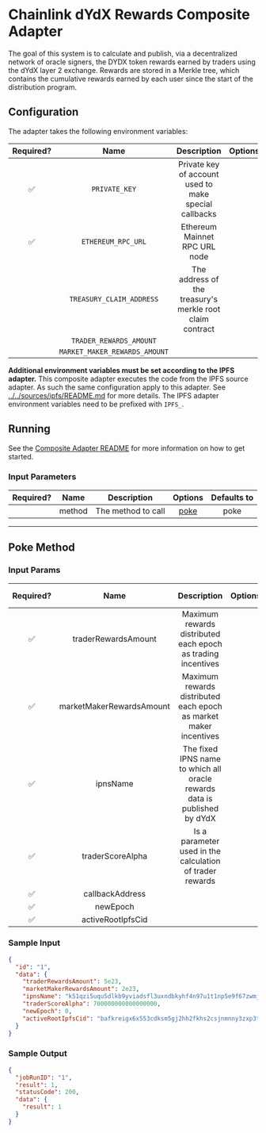 # Chainlink dYdX Rewards Composite Adapter

The goal of this system is to calculate and publish, via a decentralized network of oracle signers, the DYDX token
rewards earned by traders using the dYdX layer 2 exchange. Rewards are stored in a Merkle tree, which contains the
cumulative rewards earned by each user since the start of the distribution program.

## Configuration

The adapter takes the following environment variables:

| Required? |             Name              |                       Description                        | Options |                 Defaults to                  |
| :-------: | :---------------------------: | :------------------------------------------------------: | :-----: | :------------------------------------------: |
|    ✅     |         `PRIVATE_KEY`         |  Private key of account used to make special callbacks   |         |                                              |
|    ✅     |      `ETHEREUM_RPC_URL`       |              Ethereum Mainnet RPC URL node               |         |                                              |
|           |   `TREASURY_CLAIM_ADDRESS`    | The address of the treasury's merkle root claim contract |         | `0x95EaBB0248D013b9F59c5D5256CE11b0a8140B54` |
|           |    `TRADER_REWARDS_AMOUNT`    |                                                          |         |                 `3835616e18`                 |
|           | `MARKET_MAKER_REWARDS_AMOUNT` |                                                          |         |                 `1150685e18`                 |

**Additional environment variables must be set according to the IPFS adapter.**
This composite adapter executes the code from the IPFS source adapter. As such the same configuration apply to this
adapter. See [../../sources/ipfs/README.md](../../sources/ipfs/README.md) for more details. The IPFS adapter environment
variables need to be prefixed with `IPFS_`.

## Running

See the [Composite Adapter README](../README.md) for more information on how to get started.

### Input Parameters

| Required? |  Name  |    Description     |       Options        | Defaults to |
| :-------: | :----: | :----------------: | :------------------: | :---------: |
|           | method | The method to call | [poke](#Poke-Method) |    poke     |

---

## Poke Method

### Input Params

| Required? |           Name           |                                Description                                | Options | Defaults to |
| :-------: | :----------------------: | :-----------------------------------------------------------------------: | :-----: | :---------: |
|    ✅     |   traderRewardsAmount    |       Maximum rewards distributed each epoch as trading incentives        |         |             |
|    ✅     | marketMakerRewardsAmount |     Maximum rewards distributed each epoch as market maker incentives     |         |             |
|    ✅     |         ipnsName         | The fixed IPNS name to which all oracle rewards data is published by dYdX |         |             |
|    ✅     |     traderScoreAlpha     |         Is a parameter used in the calculation of trader rewards          |         |             |
|    ✅     |     callbackAddress      |                                                                           |         |             |
|    ✅     |         newEpoch         |                                                                           |         |             |
|    ✅     |    activeRootIpfsCid     |                                                                           |         |             |

### Sample Input

```json
{
  "id": "1",
  "data": {
    "traderRewardsAmount": 5e23,
    "marketMakerRewardsAmount": 2e23,
    "ipnsName": "k51qzi5uqu5dlkb9yviadsfl3uxndbkyhf4n97u1t1np5e9f67zwmjz6yk9m9k",
    "traderScoreAlpha": 700000000000000000,
    "newEpoch": 0,
    "activeRootIpfsCid": "bafkreigx6x553cdksm5gj2hh2fkhs2csjnmnny3zxp3tcyzevfj3f3ekli"
  }
}
```

### Sample Output

```json
{
  "jobRunID": "1",
  "result": 1,
  "statusCode": 200,
  "data": {
    "result": 1
  }
}
```
